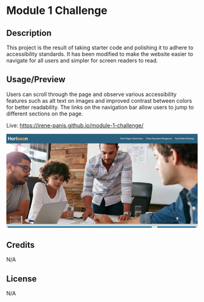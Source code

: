 # Module 1 Challenge

## Description

This project is the result of taking starter code and polishing it to adhere to accessibility standards. It has been modified to make the website easier to navigate for all users and simpler for screen readers to read.

## Usage/Preview

Users can scroll through the page and observe various accessibility features such as alt text on images and improved contrast between colors for better readability. The links on the navigation bar allow users to jump to different sections on the page.

Live: https://irene-panis.github.io/module-1-challenge/

![Screenshot of landing page, including navigation bar and hero image](assets/images/preview.jpg)

## Credits

N/A

## License

N/A